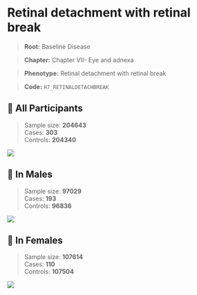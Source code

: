 # Retinal detachment with retinal break

> **Root:** Baseline Disease  

> **Chapter:** Chapter VII- Eye and adnexa  

> **Phenotype:** Retinal detachment with retinal break  

> **Code:** `H7_RETINALDETACHBREAK`

## 🧪 All Participants  
> Sample size: **204643**  
> Cases: **303**  
> Controls: **204340**
<img src="/Disease/Figures/ALL/Baseline/H7_RETINALDETACHBREAK.png"/>
<CsvTable src="/Disease_Data/ALL/Baseline/LG_H7_RETINALDETACHBREAK.csv" label="🔍 View full results" />

## 👨 In Males  
> Sample size: **97029**  
> Cases: **193**  
> Controls: **96836**
<img src="/Disease/Figures/Male/Baseline/H7_RETINALDETACHBREAK.png"/>
<CsvTable src="/Disease_Data/Male/Baseline/LG_H7_RETINALDETACHBREAK.csv" label="🔍 View full results" />

## 👩 In Females  
> Sample size: **107614**  
> Cases: **110**  
> Controls: **107504**
<img src="/Disease/Figures/Female/Baseline/H7_RETINALDETACHBREAK.png"/>
<CsvTable src="/Disease_Data/Female/Baseline/LG_H7_RETINALDETACHBREAK.csv" label="🔍 View full results" />
